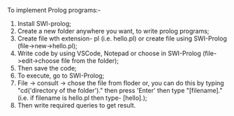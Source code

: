 To implement Prolog programs:-

1. Install SWI-prolog;
2. Create a new folder anywhere you want, to write prolog programs;
3. Create file wth extension- pl (i.e. hello.pl) or create file using SWI-Prolog (file->new->hello.pl);
4. Write code by using VSCode, Notepad or choose in SWI-Prolog (file->edit->choose file from the folder);
5. Then save the code;
6. To execute, go to SWI-Prolog;
7. File -> consult -> chose the file from floder or, you can do this by typing "cd('directory of the folder')." then press 'Enter' then type "[filename]." (i.e. if filename is hello.pl then type- [hello].);
8. Then write required queries to get result.
